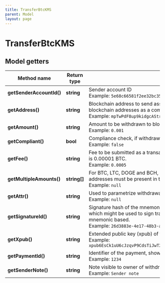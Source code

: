 ```yaml
---
title: TransferBtcKMS
parent: Model
layout: page
---
```


# TransferBtcKMS

## Model getters

Method name | Return type | Description | Notes
------------ | ------------- | ------------- | -------------
**getSenderAccountId()** | **string** | Sender account ID <br>Example: `5e68c66581f2ee32bc354087` |
**getAddress()** | **string** | Blockchain address to send assets to. For BTC, LTC, DOGE and BCH, it is possible to enter list of multiple recipient blockchain addresses as a comma separated string. <br>Example: `mpTwPdF8up9kidgcAStriUPwRdnE9MRAg7` |
**getAmount()** | **string** | Amount to be withdrawn to blockchain. <br>Example: `0.001` |
**getCompliant()** | **bool** | Compliance check, if withdrawal is not compliant, it will not be processed. <br>Example: `false` | [optional]
**getFee()** | **string** | Fee to be submitted as a transaction fee to blockchain. If none is set, default value of 0.0005 BTC is used. Minimum fee is 0.00001 BTC. <br>Example: `0.0005` | [optional]
**getMultipleAmounts()** | **string[]** | For BTC, LTC, DOGE and BCH, it is possible to enter list of multiple recipient blockchain amounts. List of recipient addresses must be present in the address field and total sum of amounts must be equal to the amount field. <br>Example: `null` | [optional]
**getAttr()** | **string** | Used to parametrize withdrawal as a change address for left coins from transaction. XPub or attr must be used. <br>Example: `null` | [optional]
**getSignatureId()** | **string** | Signature hash of the mnemonic, which will be used to sign transactions locally. All signature Ids should be present, which might be used to sign transaction. Tatum KMS does not support keyPair type of off-chain transaction, only mnemonic based. <br>Example: `26d3883e-4e17-48b3-a0ee-09a3e484ac83` |
**getXpub()** | **string** | Extended public key (xpub) of the wallet associated with the accounts. Should be present, when mnemonic is used. <br>Example: `xpub6EsCk1uU6cJzqvP9CdsTiJwT2rF748YkPnhv5Qo8q44DG7nn2vbyt48YRsNSUYS44jFCW9gwvD9kLQu9AuqXpTpM1c5hgg9PsuBLdeNncid` |
**getPaymentId()** | **string** | Identifier of the payment, shown for created Transaction within Tatum sender account. <br>Example: `1234` | [optional]
**getSenderNote()** | **string** | Note visible to owner of withdrawing account <br>Example: `Sender note` | [optional]

